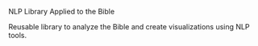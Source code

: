 NLP Library Applied to the Bible

Reusable library to analyze the Bible and create visualizations using NLP tools.

